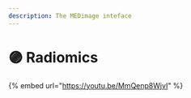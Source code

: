 ```yaml
---
description: The MEDimage inteface
---
```


# 🟣 Radiomics

{% embed url="https://youtu.be/MmQenp8WjvI" %}
